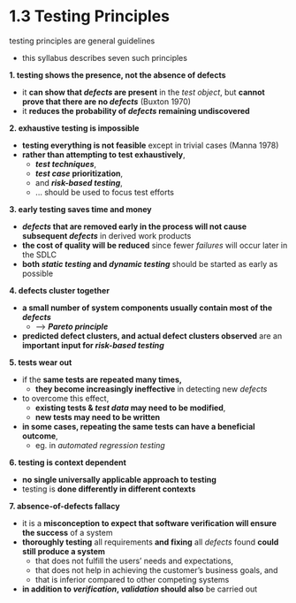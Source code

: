 # 1.3 Testing Principles

testing principles are general guidelines
* this syllabus describes seven such principles

**1. testing shows the presence, not the absence of defects**
* it **can show that *defects* are present** in the *test object*, but **cannot prove that there are no *defects*** (Buxton 1970)
* it **reduces the probability of *defects* remaining undiscovered**

**2. exhaustive testing is impossible**
* **testing everything is not feasible** except in trivial cases (Manna 1978)
* **rather than attempting to test exhaustively**,
  + ***test techniques***,
  + ***test case* prioritization**,
  + and ***risk-based testing***,
  + ... should be used to focus test efforts

**3. early testing saves time and money**
* ***defects* that are removed early in the process will not cause subsequent *defects*** in derived work products
* **the cost of quality will be reduced** since fewer *failures* will occur later in the SDLC
* **both *static testing* and *dynamic testing*** should be started as early as possible

**4. defects cluster together**
* **a small number of system components usually contain most of the *defects***
  + –> ***Pareto principle***
* **predicted defect clusters, and actual defect clusters observed** are an **important input for *risk-based testing***

**5. tests wear out**
* if the **same tests are repeated many times,**
  + **they become increasingly ineffective** in detecting new *defects*
* to overcome this effect,
  + **existing tests & *test data* may need to be modified**,
  + **new tests may need to be written**
* **in some cases, repeating the same tests can have a beneficial outcome**,
  + eg. in *automated regression testing*

**6. testing is context dependent**
* **no single universally applicable approach to testing**
* testing is **done differently in different contexts**

**7. absence-of-defects fallacy**
* it is a **misconception to expect that software verification will ensure the success** of a system
* **thoroughly testing** all requirements **and fixing** all *defects* found **could still produce a system**
  + that does not fulfill the users’ needs and expectations,
  + that does not help in achieving the customer’s business goals, and
  + that is inferior compared to other competing systems
* **in addition to *verification*, *validation* should also** be carried out
